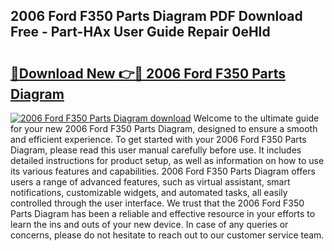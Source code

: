## 2006 Ford F350 Parts Diagram PDF Download Free - Part-HAx User Guide Repair 0eHId

# <h2><a href="http://dfl0bs.blite.top/?on=2006+Ford+F350+Parts+Diagram">🔗Download New 👉🔴 2006 Ford F350 Parts Diagram</a></h2>

[![2006 Ford F350 Parts Diagram download](https://i.imgur.com/lujVjoI.png)](http://dfl0bs.blite.top/?on=2006+Ford+F350+Parts+Diagram)
Welcome to the ultimate guide for your new 2006 Ford F350 Parts Diagram, designed to ensure a smooth and efficient experience. To get started with your 2006 Ford F350 Parts Diagram, please read this user manual carefully before use. It includes detailed instructions for product setup, as well as information on how to use its various features and capabilities. 2006 Ford F350 Parts Diagram offers users a range of advanced features, such as virtual assistant, smart notifications, customizable widgets, and automated tasks, all easily controlled through the user interface. We trust that the 2006 Ford F350 Parts Diagram has been a reliable and effective resource in your efforts to learn the ins and outs of your new device. In case of any queries or concerns, please do not hesitate to reach out to our customer service team.
